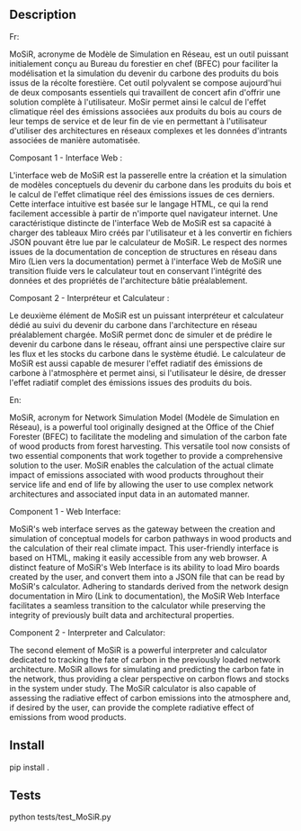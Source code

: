 ## Description

Fr:

MoSiR, acronyme de Modèle de Simulation en Réseau, est un outil puissant initialement conçu au Bureau du forestier en chef (BFEC) pour faciliter la modélisation et la simulation du devenir du carbone des produits du bois issus de la récolte forestière. Cet outil polyvalent se compose aujourd'hui de deux composants essentiels qui travaillent de concert afin d'offrir une solution complète à l'utilisateur. MoSir permet ainsi le calcul de l'effet climatique réel des émissions associées aux produits du bois au cours de leur temps de service et de leur fin de vie en permettant à l'utilisateur d'utiliser des architectures en réseaux complexes et les données d'intrants associées de manière automatisée.

Composant 1 - Interface Web :

L'interface web de MoSiR est la passerelle entre la création et la simulation de modèles conceptuels du devenir du carbone dans les produits du bois et le calcul de l'effet climatique réel des émissions issues de ces derniers. Cette interface intuitive est basée sur le langage HTML, ce qui la rend facilement accessible à partir de n'importe quel navigateur internet. 
Une caractéristique distincte de l'interface Web de MoSiR est sa capacité à charger des tableaux Miro créés par l'utilisateur et à les convertir en fichiers JSON pouvant être lue par le calculateur de MoSiR. Le respect des normes issues de la documentation de conception de structures en réseau dans Miro (Lien vers la documentation) permet à l'interface Web de MoSiR une transition fluide vers le calculateur tout en conservant l'intégrité des  données et des propriétés de l'architecture bâtie préalablement.

Composant 2 - Interpréteur et Calculateur :

Le deuxième élément de MoSiR est un puissant interpréteur et calculateur dédié au suivi du devenir du carbone dans l'architecture en réseau préalablement chargée.
MoSiR permet donc de simuler et de prédire le devenir du carbone dans le réseau, offrant ainsi une perspective claire sur les flux et les stocks du carbone dans le système étudié.
Le calculateur de MoSiR est aussi capable de mesurer l'effet radiatif des émissions de carbone à l'atmosphère et permet ainsi, si l'utilisateur le désire, de dresser l'effet radiatif complet des émissions issues des produits du bois. 

En:

MoSiR, acronym for Network Simulation Model (Modèle de Simulation en Réseau), is a powerful tool originally designed at the Office of the Chief Forester (BFEC) to facilitate the modeling and simulation of the carbon fate of wood products from forest harvesting. This versatile tool now consists of two essential components that work together to provide a comprehensive solution to the user. MoSiR enables the calculation of the actual climate impact of emissions associated with wood products throughout their service life and end of life by allowing the user to use complex network architectures and associated input data in an automated manner.

Component 1 - Web Interface:

MoSiR's web interface serves as the gateway between the creation and simulation of conceptual models for carbon pathways in wood products and the calculation of their real climate impact. This user-friendly interface is based on HTML, making it easily accessible from any web browser.
A distinct feature of MoSiR's Web Interface is its ability to load Miro boards created by the user, and convert them into a JSON file that can be read by MoSiR's calculator. Adhering to standards derived from the network design documentation in Miro (Link to documentation), the MoSiR Web Interface facilitates a seamless transition to the calculator while preserving the integrity of previously built data and architectural properties.

Component 2 - Interpreter and Calculator:

The second element of MoSiR is a powerful interpreter and calculator dedicated to tracking the fate of carbon in the previously loaded network architecture. MoSiR allows for simulating and predicting the carbon fate in the network, thus providing a clear perspective on carbon flows and stocks in the system under study. The MoSiR calculator is also capable of assessing the radiative effect of carbon emissions into the atmosphere and, if desired by the user, can provide the complete radiative effect of emissions from wood products.

## Install
pip install .
## Tests
python tests/test_MoSiR.py
